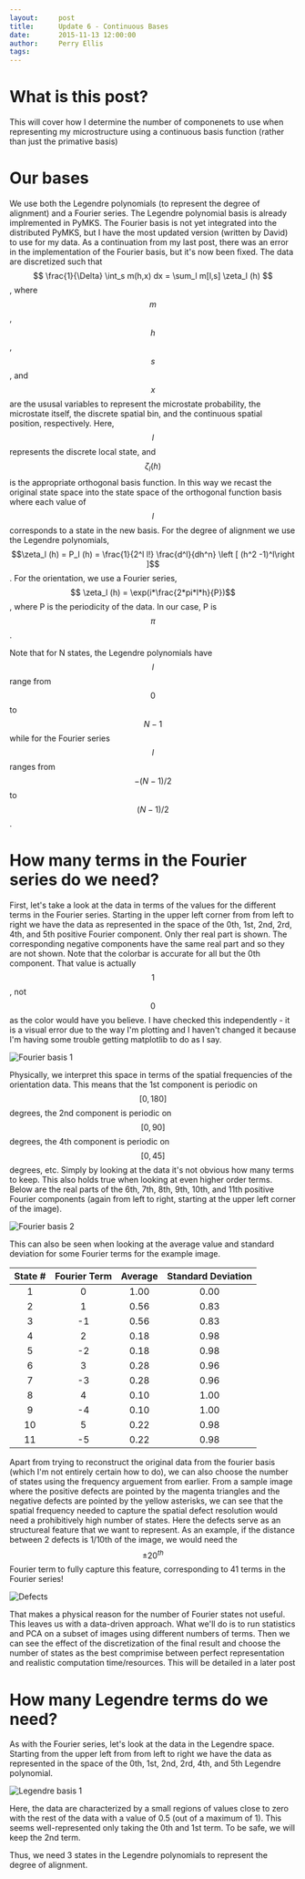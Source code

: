 ```yaml
---
layout:     post
title:      Update 6 - Continuous Bases
date:       2015-11-13 12:00:00
author:     Perry Ellis
tags: 	
---
```


<!-- Start Writing Below in Markdown -->

# What is this post?
This will cover how I determine the number of componenets to use when representing my microstructure using a continuous basis function  (rather than just the primative basis)

# Our bases
We use both the Legendre polynomials (to represent the degree of alignment) and a Fourier series.  The Legendre polynomial basis is already implremented in PyMKS. The Fourier basis is not yet integrated into the distributed PyMKS, but I have the most updated version (written by David) to use for my data. As a continuation from my last post, there was an error in the implementation of the Fourier basis, but it's now been fixed.
The data are discretized such that $$ \frac{1}{\Delta} \int_s m(h,x) dx = \sum_l m[l,s] \zeta_l (h) $$, where $$m$$, $$h$$, $$s$$, and $$x$$ are the ususal variables to represent the microstate probability, the microstate itself, the discrete spatial bin, and the continuous spatial position, respectively. Here, $$l$$ represents the discrete local state, and $$\zeta_l(h)$$ is the appropriate orthogonal basis function. In this way we recast the original state space into the state space of the orthogonal function basis where each value of $$l$$ corresponds to a state in the new basis.  For the degree of alignment we use the Legendre polynomials, $$\zeta_l (h)  = P_l (h) = \frac{1}{2^l l!} \frac{d^l}{dh^n} \left [  (h^2 -1)^l\right ]$$. For the orientation, we use a Fourier series, $$ \zeta_l (h) = \exp(i*\frac{2*pi*l*h}{P})$$, where P is the periodicity of the data. In our case, P is $$\pi$$.

Note that for N states, the Legendre polynomials have $$l$$ range from $$0$$ to $$N-1$$ while for the Fourier series $$l$$ ranges from $$-(N-1)/2$$ to $$(N-1)/2$$.

# How many terms in the Fourier series do we need? 
First, let's take a look at the data in terms of the values for the different terms in the Fourier series. Starting in the upper left corner from from left to right we have the data as represented in the space of the  0th, 1st, 2nd, 2rd, 4th, and 5th positive Fourier component. Only ther real part is shown. The corresponding negative components have the same real part and so they are not shown. Note that the colorbar is accurate for all but the 0th component. That value is actually $$1$$, not $$0$$ as the color would have you believe. I have checked this independently - it is a visual error due to the way I'm plotting and I haven't changed it because I'm having some trouble getting matplotlib to do as I say.

![Fourier basis 1](/MIC-Active-Nematics-Torus/img/post7/FourierBasis_Comps012345.PNG)

Physically, we interpret this space in terms of the spatial frequencies of the orientation data. This means that the 1st component is periodic on $$[0,180]$$ degrees, the 2nd component is periodic on $$[0,90]$$ degrees, the 4th component is periodic on $$[0,45]$$ degrees, etc.  Simply by looking at the data it's not obvious how many terms to keep. This also holds true when looking at even higher order terms.  Below are the real parts of the 6th, 7th, 8th, 9th, 10th, and 11th positive Fourier components (again from left to right, starting at the upper left corner of the image).

![Fourier basis 2](/MIC-Active-Nematics-Torus/img/post7/FourierBasis_Comps67891011.PNG)

This can also be seen when looking at the average value and standard deviation for some Fourier terms for the example image.

|State # | Fourier Term | Average | Standard Deviation|
|:-----:|:-----:|:-----:|:-----:|
| 1 |0| 1.00 | 0.00 |
| 2 |1| 0.56 | 0.83 |
| 3 |-1| 0.56 | 0.83 |
| 4 |2| 0.18 | 0.98 |
| 5 |-2| 0.18 | 0.98 |
| 6 |3| 0.28 | 0.96 |
| 7 |-3| 0.28 | 0.96 |
| 8 |4| 0.10 | 1.00 |
| 9 |-4| 0.10 | 1.00 |
| 10 |5| 0.22 | 0.98 |
| 11 |-5| 0.22 | 0.98 |

Apart from trying to reconstruct the original data from the fourier basis (which I'm not entirely certain how to do), we can also choose the number of states using the frequency arguement from earlier. From a sample image where the positive defects are pointed by the magenta triangles and the negative defects are pointed by the yellow asterisks, we can see that the spatial frequency needed to capture the spatial defect resolution would need a prohibitively high number of states. Here the defects serve as an structureal feature that we want to represent. As an example, if the distance between 2 defects is 1/10th of the image, we would need the $$ \pm 20^{th}$$ Fourier term to fully capture this feature, corresponding to 41 terms in the Fourier series!

![Defects](/MIC-Active-Nematics-Torus/img/post7/defects.PNG)

That makes a physical reason for the number of Fourier states not useful. This leaves us with a data-driven approach.  What we'll do is to run statistics and PCA on a subset of images using different numbers of terms. Then we can see the effect of the discretization of the final result and choose the number of states as the best comprimise between perfect representation and realistic computation time/resources. This will be detailed in a later post

# How many Legendre terms do we need?
As with the Fourier series, let's look at the data in the Legendre space. Starting from the upper left from from left to right we have the data as represented in the space of the  0th, 1st, 2nd, 2rd, 4th, and 5th Legendre polynomial. 

![Legendre basis 1](/MIC-Active-Nematics-Torus/img/post7/LegBasis_Comps012345.PNG)


Here, the data are characterized by a small regions of values close to zero with the rest of the data with a value of 0.5 (out of a maximum of 1). This seems well-represented only taking the 0th and 1st term. To be safe, we will keep the 2nd term.

Thus, we need 3 states in the Legendre polynomials to represent the degree of alignment.


